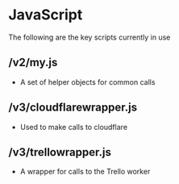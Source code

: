 # JavaScript

The following are the key scripts currently in use

## /v2/my.js
* A set of helper objects for common calls

## /v3/cloudflarewrapper.js
* Used to make calls to cloudflare

## /v3/trellowrapper.js
* A wrapper for calls to the Trello worker
